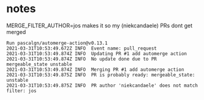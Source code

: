 # notes

MERGE_FILTER_AUTHOR=jos
makes it so my (niekcandaele) PRs dont get merged 

```
Run pascalgn/automerge-action@v0.13.1
2021-03-31T10:53:49.672Z INFO  Event name: pull_request
2021-03-31T10:53:49.874Z INFO  Updating PR #1 add automerge action
2021-03-31T10:53:49.874Z INFO  No update done due to PR mergeable_state unstable
2021-03-31T10:53:49.874Z INFO  Merging PR #1 add automerge action
2021-03-31T10:53:49.875Z INFO  PR is probably ready: mergeable_state: unstable
2021-03-31T10:53:49.875Z INFO  PR author 'niekcandaele' does not match filter: jos
```

